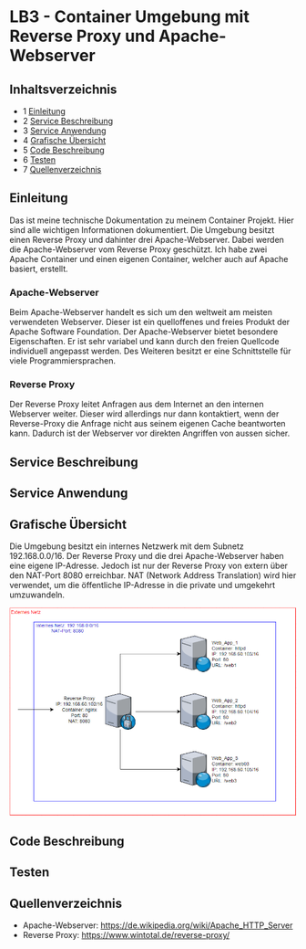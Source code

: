 # LB3 - Container Umgebung mit Reverse Proxy und Apache-Webserver

## Inhaltsverzeichnis
* 1 [Einleitung](#einleitung) 
* 2 [Service Beschreibung](#service-beschreibung)
* 3 [Service Anwendung](#service-anwendung)
* 4 [Grafische Übersicht](#grafische-übersicht)
* 5 [Code Beschreibung](#code-beschreibung)
* 6 [Testen](#testen)
* 7 [Quellenverzeichnis](#quellenverzeichnis)

## Einleitung
Das ist meine technische Dokumentation zu meinem Container Projekt. Hier sind alle wichtigen Informationen dokumentiert. Die Umgebung besitzt einen Reverse Proxy und dahinter drei Apache-Webserver. Dabei werden die Apache-Webserver vom Reverse Proxy geschützt. Ich habe zwei Apache Container und einen eigenen Container, welcher auch auf Apache basiert, erstellt.

### Apache-Webserver
Beim Apache-Webserver handelt es sich um den weltweit am meisten verwendeten Webserver. Dieser ist ein quelloffenes und freies Produkt der Apache Software Foundation. Der Apache-Webserver bietet besondere Eigenschaften. Er ist sehr variabel und kann durch den freien Quellcode individuell angepasst werden. Des Weiteren besitzt er eine Schnittstelle für viele Programmiersprachen.

### Reverse Proxy
Der Reverse Proxy leitet Anfragen aus dem Internet an den internen Webserver weiter. Dieser wird allerdings nur dann kontaktiert, wenn der Reverse-Proxy die Anfrage nicht aus seinem eigenen Cache beantworten kann. Dadurch ist der Webserver vor direkten Angriffen von aussen sicher.

## Service Beschreibung

## Service Anwendung

## Grafische Übersicht
Die Umgebung besitzt ein internes Netzwerk mit dem Subnetz 192.168.0.0/16. Der Reverse Proxy und die drei Apache-Webserver haben eine eigene IP-Adresse. Jedoch ist nur der Reverse Proxy von extern über den NAT-Port 8080 erreichbar. NAT (Network Address Translation) wird hier verwendet, um die öffentliche IP-Adresse in die private und umgekehrt umzuwandeln.

![Netzwerkplan](./Bilder/Netzwerkplan.png)

## Code Beschreibung

## Testen

## Quellenverzeichnis
* Apache-Webserver: https://de.wikipedia.org/wiki/Apache_HTTP_Server
* Reverse Proxy: https://www.wintotal.de/reverse-proxy/